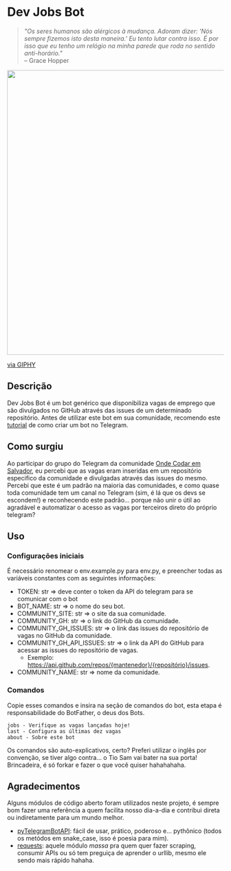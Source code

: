 # Dev Jobs Bot


> _"Os seres humanos são alérgicos à mudança. Adoram dizer: 'Nós sempre fizemos isto desta maneira.' Eu tento lutar contra isso. É por isso que eu tenho um relógio na minha parede que roda no sentido anti-horário."_ </br>
> – Grace Hopper

<p align="center"><img src="https://media.giphy.com/media/7ziPSJRdBgA9sPMZLJ/giphy.gif" width="660" frameBorder="0"></p>
<p><a href="https://giphy.com/gifs/7ziPSJRdBgA9sPMZLJ">via GIPHY</a></p>

## Descrição

Dev Jobs Bot é um bot genérico que disponibiliza vagas de emprego que são divulgados no GitHub através das issues de um determinado repositório.
Antes de utilizar este bot em sua comunidade, recomendo este <a href="https://medium.com/tht-things-hackers-team/10-passos-para-se-criar-um-bot-no-telegram-3c1848e404c4">tutorial</a> de como criar um bot no Telegram.

## Como surgiu

Ao participar do grupo do Telegram da comunidade <a href="https://t.me/co0da4r">Onde Codar em Salvador</a>, eu percebi que as vagas eram inseridas em um repositório especifico da comunidade e divulgadas através das issues do mesmo. Percebi que este é um padrão na maioria das comunidades, e como quase toda comunidade tem um canal no Telegram (sim, é lá que os devs se escondem!) e reconhecendo este padrão... porque não unir o útil ao agradável e automatizar o acesso as vagas por terceiros direto do próprio telegram?

## Uso

### Configurações iniciais
É necessário renomear o env.example.py para env.py, e preencher todas as variáveis constantes com as seguintes informações:

* TOKEN: str => deve conter o token da API do telegram para se comunicar com o bot
* BOT_NAME: str => o nome do seu bot.
* COMMUNITY_SITE: str => o site da sua comunidade.
* COMMUNITY_GH: str => o link do GitHub da comunidade.
* COMMUNITY_GH_ISSUES: str => o link das issues do repositório de vagas no GitHub da comunidade.
* COMMUNITY_GH_API_ISSUES: str => o link da API do GitHub para acessar as issues do repositório de vagas.
  * Exemplo: https://api.github.com/repos/{mantenedor}/{repositório}/issues.
* COMMUNITY_NAME: str => nome da comunidade. 

### Comandos

Copie esses comandos e insira na seção de comandos do bot, esta etapa é responsabilidade do BotFather, o deus dos Bots.
```
jobs - Verifique as vagas lançadas hoje!
last - Configura as últimas dez vagas
about - Sobre este bot
```
Os comandos são auto-explicativos, certo? Preferi utilizar o inglês por convenção, se tiver algo contra... o Tio Sam vai bater na sua porta! Brincadeira, é só forkar e fazer o que você quiser hahahahaha.

## Agradecimentos 

Alguns módulos de código aberto foram utilizados neste projeto, é sempre bom fazer uma referência a quem facilita nosso dia-a-dia e contribui direta ou indiretamente para um mundo melhor.

* <a href="https://github.com/eternnoir/pyTelegramBotAPI">pyTelegramBotAPI</a>: fácil de usar, prático, poderoso e... pythônico (todos os metódos em snake_case, isso é poesia para mim).
* <a href="https://github.com/psf/requests">requests</a>: aquele módulo _massa_ pra quem quer fazer scraping, consumir APIs ou só tem preguiça de aprender o urllib, mesmo ele sendo mais rápido hahaha.
